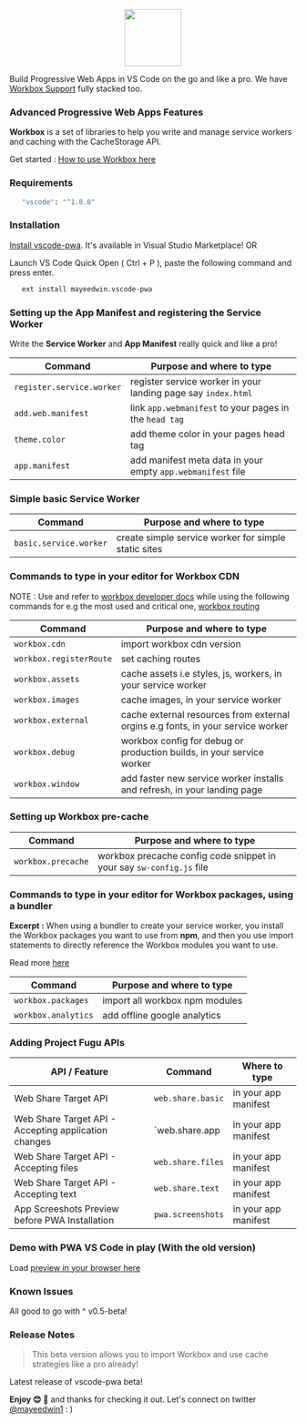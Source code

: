 <p align="center"><img src="https://cdn.glitch.com/9d392eb2-e56d-4c4b-9cac-ad56f7192984%2Fvscodepwa.png?v=1579375982686" height="100"/></p>

Build Progressive Web Apps in VS Code on the go and like a pro. We have [Workbox Support](https://developers.google.com/web/tools/workbox/) fully stacked too.

### Advanced Progressive Web Apps Features

**Workbox** is a set of libraries to help you write and manage service workers and caching with the CacheStorage API.

Get started : [ How to use Workbox here](https://developer.chrome.com/docs/workbox/what-is-workbox/)

### Requirements

```bash
   "vscode": "^1.8.0"
```

### Installation

[Install vscode-pwa](https://marketplace.visualstudio.com/items?itemName=mayeedwin.vscode-pwa). It's available in Visual Studio Marketplace! OR

Launch VS Code Quick Open ( Ctrl + P ), paste the following command and press enter.

```bash
   ext install mayeedwin.vscode-pwa
```

### Setting up the App Manifest and registering the Service Worker

Write the **Service Worker** and **App Manifest** really quick and like a pro!

| Command                   | Purpose and where to type                                     |
| ------------------------- | ------------------------------------------------------------- |
| `register.service.worker` | register service worker in your landing page say `index.html` |
| `add.web.manifest`        | link `app.webmanifest` to your pages in the `head tag`        |
| `theme.color`             | add theme color in your pages head tag                        |
| `app.manifest`            | add manifest meta data in your empty `app.webmanifest` file   |

### Simple basic Service Worker

| Command                | Purpose and where to type                            |
| ---------------------- | ---------------------------------------------------- |
| `basic.service.worker` | create simple service worker for simple static sites |

### Commands to type in your editor for Workbox CDN

NOTE : Use and refer to [workbox developer docs](https://developers.google.com/web/tools/workbox/guides/get-started) while using the following commands for e.g the most used and critical one, [workbox routing](https://developers.google.com/web/tools/workbox/modules/workbox-routing)

| Command                 | Purpose and where to type                                                       |
| ----------------------- | ------------------------------------------------------------------------------- |
| `workbox.cdn`           | import workbox cdn version                                                      |
| `workbox.registerRoute` | set caching routes                                                              |
| `workbox.assets`        | cache assets i.e styles, js, workers, in your service worker                    |
| `workbox.images`        | cache images, in your service worker                                            |
| `workbox.external`      | cache external resources from external orgins e.g fonts, in your service worker |
| `workbox.debug`         | workbox config for debug or production builds, in your service worker           |
| `workbox.window`        | add faster new service worker installs and refresh, in your landing page        |

### Setting up Workbox pre-cache

| Command            | Purpose and where to type                                            |
| ------------------ | -------------------------------------------------------------------- |
| `workbox.precache` | workbox precache config code snippet in your say `sw-config.js` file |

### Commands to type in your editor for Workbox packages, using a bundler

**Excerpt :** When using a bundler to create your service worker, you install the Workbox packages you want to use from **npm**, and
then you use import statements to directly reference the Workbox modules you want to use.

Read more [here](https://developers.google.com/web/tools/workbox/guides/using-bundlers)

| Command             | Purpose and where to type      |
| ------------------- | ------------------------------ |
| `workbox.packages`  | import all workbox npm modules |
| `workbox.analytics` | add offline google analytics   |

### Adding Project Fugu APIs

| API / Feature                                        | Command           | Where to type        |
| ---------------------------------------------------- | ----------------- | -------------------- |
| Web Share Target API                                 | `web.share.basic` | in your app manifest |
| Web Share Target API - Accepting application changes | `web.share.app    | in your app manifest |
| Web Share Target API - Accepting files               | `web.share.files` | in your app manifest |
| Web Share Target API - Accepting text                | `web.share.text`  | in your app manifest |
| App Screeshots Preview before PWA Installation       | `pwa.screenshots` | in your app manifest |

### Demo with PWA VS Code in play (With the old version)

Load [preview in your browser here](.github/images/vscode-pwa-vid.gif)

### Known Issues

All good to go with ^ v0.5-beta!

### Release Notes

> This beta version allows you to import Workbox and use cache strategies like a pro already!

Latest release of vscode-pwa beta!

**Enjoy 😊 🐥** and thanks for checking it out. Let's connect on twitter [@mayeedwin1](https://twitter.com/mayeedwin1) : )
